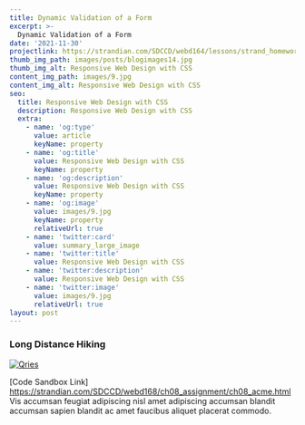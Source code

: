 ```yaml
---
title: Dynamic Validation of a Form
excerpt: >-
  Dynamic Validation of a Form
date: '2021-11-30'
projectlink: https://strandian.com/SDCCD/webd164/lessons/strand_homework-5.html
thumb_img_path: images/posts/blogimages14.jpg
thumb_img_alt: Responsive Web Design with CSS
content_img_path: images/9.jpg
content_img_alt: Responsive Web Design with CSS
seo:
  title: Responsive Web Design with CSS
  description: Responsive Web Design with CSS
  extra:
    - name: 'og:type'
      value: article
      keyName: property
    - name: 'og:title'
      value: Responsive Web Design with CSS
      keyName: property
    - name: 'og:description'
      value: Responsive Web Design with CSS
      keyName: property
    - name: 'og:image'
      value: images/9.jpg
      keyName: property
      relativeUrl: true
    - name: 'twitter:card'
      value: summary_large_image
    - name: 'twitter:title'
      value: Responsive Web Design with CSS
    - name: 'twitter:description'
      value: Responsive Web Design with CSS
    - name: 'twitter:image'
      value: images/9.jpg
      relativeUrl: true
layout: post
---
```


### Long Distance Hiking
<a href="https://strandian.com/SDCCD/webd168/ch08_assignment/ch08_acme.html" target="_blank">
  <img alt="Qries" src="/images/5.jpg">
</a>

[Code Sandbox Link] <a href="https://strandian.com/SDCCD/webd168/ch08_assignment/ch08_acme.html" target="_blank">https://strandian.com/SDCCD/webd168/ch08_assignment/ch08_acme.html</a><br />
Vis accumsan feugiat adipiscing nisl amet adipiscing accumsan blandit accumsan sapien blandit ac amet faucibus aliquet placerat commodo.